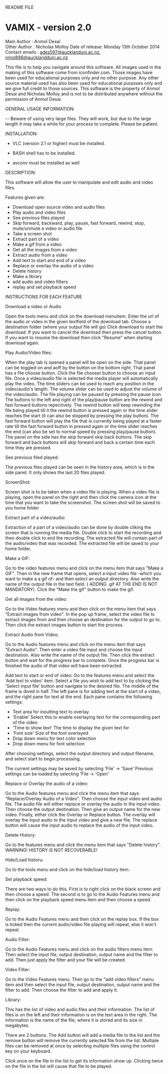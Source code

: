 README FILE

VAMIX - version 2.0 
=======

Main Author : Anmol Desai  
Other Author : Nicholas Molloy
Date of release: Monday 13th October 2014
Contact emails : ades597@aucklanduni.ac.nz, nmol886@aucklandduni.ac.nz


This file is to help you navigate around this software. All images used in the making of this software come from iconfinder.com. Those images have 
been used for educational purposes only and no other purpose. Any other source material used has also been used for educational purposes only and we give full credit to those sources. This software is the property of Anmol Desai and Nicholas Molloy and is not to be distributed anywhere without the permission of Anmol Desai.


GENERAL USAGE INFORMATION:

-- Beware of using very large files. They will work, but due to the large length it may take a while for your process to complete. Please be patient.



INSTALLATION:

- VLC (version 2.1 or higher) must be installed.

- BASH shell has to be installed.

- avconv must be installed as well


DESCRIPTION:

This software will allow the user to manipulate and edit audio and video files. 

Features given are:

 - Download open source video and audio files
 - Play audio and video files
 - See previous files played
 - Skip forward, backward, play, pause, fast forward, rewind, stop, mute/unmute a video or audio file
 - Take a screen shot
 - Extract part of a video
 - Make a gif from a video
 - Get all the images from a video
 - Extract audio from a video
 - Add text to start and end of a video
 - Replace or overlay the audio of a video
 - Delete history
 - Make a library
 - add audio and video filters
 - replay and set playback speed




INSTRUCTIONS FOR EACH FEATURE


Download a video or Audio

Open the tools menu and click on the download menuitem. Enter the url of the audio or video in the given textfield of the download tab. 
Choose a destination folder (where your output file will go)
Click download to start the download. If you want to cancel the download then press the cancel button. If you want to resume the download
then click "Resume" when starting download again.


Play Audio/Video files:

When the play tab is opened a panel will be open on the side. That panel can be toggled on and aoff by the button on the bottom right. That panel
has a file choose button. Click the file chooser button to choose an input file. Once a video/audio file is selected the media player
will automatically play the video. The time sliders can be used to reach any position in the video/audio's length. The volume slider
can be used to adjust the volume of the video/audio. The file playing can be paused by pressing the pause icon. The buttons to the left
and right of the play/pause button are the rewind and fast forward buttons repectively. The rewind button will keep rewinding the file being 
played till it the rewind button is pressed again or the time slider reaches the start (it can also be stopped by pressing the play button).
The fast forward button will play the file that is currently being played at a faster rate till the fast forward button in pressed again
or the time slider reaches the end (can also be set to normal speed by pressing play/pause button). The panel on the side has the skip forward 
skip back buttons. The skip forward and back buttons will skip forward and back a certain time each time they are pressed.

	
See previous filed played:

The previous files played can be seen in the history area, which is in the side panel. It only shows the last 20 files played.


ScreenShot:

Screen shot is to be taken when a video file is playing. When a video file is playing, open the panel on the right and then click the 
camera icon at the time that you want to take the screenshot. The screen shot will be saved to you home folder


Extract part of a video/audio:

Extraction of a part of a video/audio can be done by double cliking the screen that is running the media file. Double click to start the
recording and then double click to end the recording. The extracted file will contain part of the audio/video that was recorded.
The extracted file will be saved to your home folder.

Make a GIF:

Go to the video features menu and click on the menu item that says "Make a GIF". Then in the new frame that opens, select a input video file -which 
you want to make a a gif of- and then select an output directory. Also write the name of the output file in the text field. ( ADDING .gif AT
THE END IS NOT MANDATORY). Click the "Make the gif" button to make the gif.


Get all images from the video:
	
Go to the Video features menu and then click on the menu item that says "Extract images from video". In the pop up frame, select the video file to 
extract images from and then choose an destination for the output to go to. Then click the extract images button to start the process.


Extract Audio from Video;

Go to the Audio features menu and click on the menu item that says "Extract Audio". Then enter a video file input and choose the input destination.
Also write the name of the output file. Then click the extract button and wait for the progress bar to complete.
Once the progress bar is finished the audio of that video will have been extracted.	


Add text to start or end of video:
Go to the features menu and select the 'Add text to video' item. Select a file you wish to add text to by clicking the 'Select input file'
button and navigate to the desired file. The middle of the frame is dived in half. The left pane is for adding text at the start of a
video, and the right pane for text at the end. Each pane contains the following settings:

- Text area for inoutting text to overlay
- 'Enable' Select this to enable overlaying text for the corresponding part of the video
- 'Time to show text' The time to display the given text for
- 'Font size' Size of the font overlayed
- Drop down menu for text color selection
- Drop down menu for font selection

After choosing settings, select the output directory and output filename, and select start to begin processing.

The current settings may be saved by selecting 'File' -> 'Save'
Previous settings can be loaded by selecting 'File -> 'Open'
	

Replace or Overlay the audio of a video:

Go to the Audio features menu and click the menu item that says "Replace/Overlay Audio of a Video". Then choose the input video and audio file.
The audio file will either replace or overlay the audio in the input video. Then choose the output destination.
Then give an output name for the new video. Finally, either click the Overlay or Replace button. The overlay will overlay the input
audio to the input video and give a new file. The replace button will cause the input audio to replace the audio of the input video.


Delete History:
	
Go to the features menu and click the menu item that says "Delete history". WARNING! HISTORY iS NOT RECOVERABLE!

Hide/Load historu:

Go to the tools menu and click on the hide/load history item.

Set playback speed:

There are two ways to do this. First is to right click on the black screen and then choose a speed. The second is to go to the Audio Features menu and then click on the playback speed
menu item and then choose a speed.

Replay:

Go to the Audio Features menu and then click on the replay box. If the box is ticked then the current audio/video file playing will repeat, else it won't repeat.

Audio Filter:

Go to the Audio Features menu and click on the audio filters menu item. Then select the input file, output destination, output name and the filter to add.
Then just apply the filter and your file will be created.

Video Filter:

Go to the Video Features menu. Then go to the "add video filters" menu item and then select the input file, output destination, output name and the filter to add.
Then choose the filter to add and apply it.


Library:

This has the list of video and audio files and their information. The list of files is on the left and their information is on the text area in the right. The information
is the name of the file, where it is stored and its size in megabytes. 

There are 2 buttons. The Add button will add a media file to the list and the remove button will remove the currently selected file from the list.
Multiple files can be removed at once by selecting multiple files using the control key on your keyboard. 

Click once on the file in the list to get its information show up. Clicking twice on the file in the list will cause that file to be played.
	
